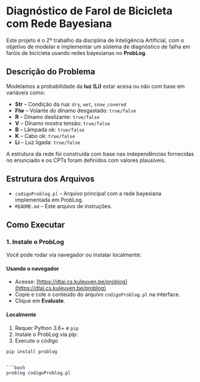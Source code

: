 # Diagnóstico de Farol de Bicicleta com Rede Bayesiana

Este projeto é o 2º trabalho da disciplina de Inteligência Artificial, com o objetivo de modelar e implementar um sistema de diagnóstico de falha em faróis de bicicleta usando redes bayesianas no **ProbLog**.

## Descrição do Problema

Modelamos a probabilidade da **luz (Li)** estar acesa ou não com base em variáveis como:

- **Str** – Condição da rua: `dry`, `wet`, `snow_covered`
- **Flw** – Volante do dínamo desgastado: `true/false`
- **R** – Dínamo deslizante: `true/false`
- **V** – Dínamo mostra tensão: `true/false`
- **B** – Lâmpada ok: `true/false`
- **K** – Cabo ok: `true/false`
- **Li** – Luz ligada: `true/false`

A estrutura da rede foi construída com base nas independências fornecidas no enunciado e os CPTs foram definidos com valores plausíveis.

## Estrutura dos Arquivos

- `codigoProblog.pl` – Arquivo principal com a rede bayesiana implementada em ProbLog.
- `README.md` – Este arquivo de instruções.

## Como Executar

### 1. Instale o ProbLog

Você pode rodar via navegador ou instalar localmente:

#### Usando o navegador

- Acesse: [https://dtai.cs.kuleuven.be/problog](https://dtai.cs.kuleuven.be/problog)
- Copie e cole o conteúdo do arquivo `codigoProblog.pl` na interface.
- Clique em **Evaluate**.

#### Localmente

1. Requer Python 3.6+ e `pip`
2. Instale o ProbLog via pip:
3. Execute o código

```bash
pip install problog


```bash
problog codigoProblog.pl

